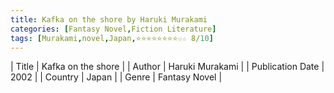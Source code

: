 ```yaml
---
title: Kafka on the shore by Haruki Murakami
categories: [Fantasy Novel,Fiction Literature]
tags: [Murakami,novel,Japan,⭐⭐⭐⭐⭐⭐⭐⭐☆☆ 8/10]
---
```

        
| Title | Kafka on the shore  |
| Author |  Haruki Murakami  |
| Publication Date | 2002   |
| Country | Japan |
| Genre | Fantasy Novel  |
        